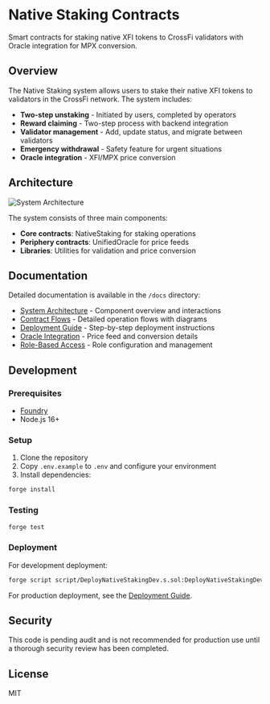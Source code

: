 # Native Staking Contracts

Smart contracts for staking native XFI tokens to CrossFi validators with Oracle integration for MPX conversion.

## Overview

The Native Staking system allows users to stake their native XFI tokens to validators in the CrossFi network. The system includes:

- **Two-step unstaking** - Initiated by users, completed by operators
- **Reward claiming** - Two-step process with backend integration
- **Validator management** - Add, update status, and migrate between validators
- **Emergency withdrawal** - Safety feature for urgent situations
- **Oracle integration** - XFI/MPX price conversion

## Architecture

![System Architecture](./docs/diagrams/system-architecture.png)

The system consists of three main components:
- **Core contracts**: NativeStaking for staking operations
- **Periphery contracts**: UnifiedOracle for price feeds
- **Libraries**: Utilities for validation and price conversion

## Documentation

Detailed documentation is available in the `/docs` directory:

- [System Architecture](./docs/architecture/ARCHITECTURE.md) - Component overview and interactions
- [Contract Flows](./docs/architecture/FLOWS.md) - Detailed operation flows with diagrams
- [Deployment Guide](./docs/guides/DEPLOYMENT.md) - Step-by-step deployment instructions
- [Oracle Integration](./docs/architecture/ORACLE.md) - Price feed and conversion details
- [Role-Based Access](./docs/guides/ROLES.md) - Role configuration and management

## Development

### Prerequisites

- [Foundry](https://book.getfoundry.sh/getting-started/installation)
- Node.js 16+

### Setup

1. Clone the repository
2. Copy `.env.example` to `.env` and configure your environment
3. Install dependencies:

```bash
forge install
```

### Testing

```bash
forge test
```

### Deployment

For development deployment:

```bash
forge script script/DeployNativeStakingDev.s.sol:DeployNativeStakingDev --broadcast --rpc-url $RPC_URL -vvv
```

For production deployment, see the [Deployment Guide](./docs/guides/DEPLOYMENT.md).

## Security

This code is pending audit and is not recommended for production use until a thorough security review has been completed.

## License

MIT 